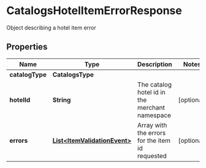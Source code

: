 

# CatalogsHotelItemErrorResponse

Object describing a hotel item error

## Properties

| Name | Type | Description | Notes |
|------------ | ------------- | ------------- | -------------|
|**catalogType** | **CatalogsType** |  |  |
|**hotelId** | **String** | The catalog hotel id in the merchant namespace |  [optional] |
|**errors** | [**List&lt;ItemValidationEvent&gt;**](ItemValidationEvent.md) | Array with the errors for the item id requested |  [optional] |



